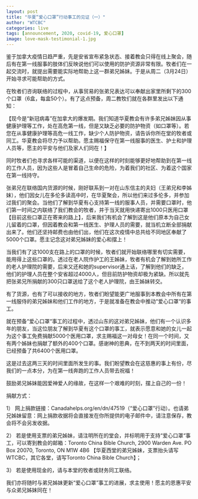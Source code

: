 ```yaml
---
layout: post
title: "华夏“爱心口罩”行动事工的见证（一）"
author: "WTCBC"
categories: live
tags: [announcement, 2020, covid-19, 爱心口罩]
image: love-mask-testimonial-1.jpg
---
```


鉴于加拿大疫情日趋严重，先是安省宣布紧急状态、接着教会只得在线上聚会，随后有在第一线服事的肢体们反映说他们可以使用的防护资源非常有限。牧者们在一起交流时，就提出需要能实际地帮助上这一群弟兄姊妹。于是从周二（3月24日）开始寻求可能帮助的方式。

在牧者们咨询联络的过程中，从事贸易的张弟兄表达可以奉献出家里所剩下的300个口罩（6盒，每盒50个）。有了这点预备，周二教牧们就在各群里发出以下通知：

【现今是“新冠病毒”在加拿大的爆发期。我们知道华夏教会有许多弟兄姊妹因从事健康护理等工作，处在高危第一线，但是又缺乏必要的防护物资（如口罩等）。若您在从事健康护理等高危一线工作，缺少个人防护物资，请告诉你所在堂的牧者或同工。华夏教会将尽力予以帮助。愿主赐福保守在第一线服事的医生、护士和护理人员等，愿主的平安与他们及家人们同在！】

同时牧者们也寻求各样可能的渠道，以便在这样的时刻能够更好地帮助到在第一线的工作人员，因为这些人是冒着自己生命的危险，为着我们的社区、为着这个国家在第一线持守。

张弟兄在联络国内货源的时候，刚好联系到一对在山东信主的夫妇（王弟兄和李姊妹），他们因女儿在多伦多读高中时，在华夏聚会，所以他们来过多伦多，并参加过我们的聚会。当他们了解到华夏有心支持第一线的服事人员，并需要口罩时，他们第一时间之内联络了我们教会的牧者，并于当天就用快递寄出1000只医用口罩【目前这些口罩正在寄来的路上】，后来我们有机会了解到这是他们原本为自己女儿留着的口罩，但因着教会和第一线医生、护理人员的需要，就当机立断全部捐献出来了。他们还坚持邮费也由他们出，他们在这次疫情中总共给不同地区奉献了5000个口罩。愿主记念这对弟兄姊妹的爱心和摆上！

当我们有了这1000支在路上的口罩的时候，牧者们就开始联络哪里有切实需要，能用得上这些口罩的。透过在老人院作护工的王姊妹，牧者有机会了解到她所工作的老人护理院的需要，后来又还和她的supervisor通上话，了解到他们的缺乏，他们的护理人员在整个安省超过4000人，但目前防护物资却极为紧缺。所以就先把张弟兄所捐献的300只口罩送给了这个老人护理院，由王姊妹转交。

有了货源，也有了可以接收的地方，牧者们盼望能更广地服事到本教会中所有在第一线服侍的弟兄姊妹和他们工作的地方，于是就准备在教会中推动“爱心口罩“的事工。

就在预备“爱心口罩“事工的过程中，透过山东的这对弟兄姊妹，他们有一个认识多年的朋友，当这位朋友了解到华夏有这个口罩的事工，就表示愿意和她的女儿一起为这个事工免费捐献5000个医用口罩，求主赐福这一对母女！在同一个时间，又有两个姊妹也捐献了额外的400个口罩。感谢神的恩典，在不到两天的时间里面，已经预备了共6400个医用口罩。

这是过去这两三天的时间里面所发生的事。我们盼望教会在这慈惠的事上有份，尽我们的一点本分，为在第一线奔跑的工作人员带去祝福！

鼓励弟兄姊妹能因爱神爱人的缘故，在这样一个艰难的时刻，摆上自己的一份！

捐献方式：

1）	网上捐款链接：Canadahelps.org/en/dn/47519（“爱心口罩”行动）。也请弟兄姊妹留意：网上捐款收据将会直接发在你所提供的电子邮件中，请注意保存，教会将不会另发收据。

2）	若是使用支票的弟兄姊妹，请注明所在的堂会，并标明用于支持“爱心口罩“事工，可以寄到教会的邮箱：Toronto China Bible Church, 2900 Warden Ave. PO Box 20070, Toronto, ON M1W 4B6 【华夏西堂的弟兄姊妹，支票抬头请写WTCBC，其它各堂，请写Toronto China Bible Church】；

3）	若是使用现金的，请与本堂的牧者或财务同工联络。

我们亦将随时与弟兄姊妹更新“爱心口罩”事工的进展，求主使用！愿主的恩惠平安与众弟兄姊妹同在！
